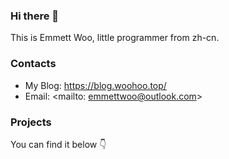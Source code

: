 ### Hi there 👋

This is Emmett Woo, little programmer from zh-cn.

### Contacts

- My Blog: <https://blog.woohoo.top/>
- Email: <mailto: emmettwoo@outlook.com>

### Projects

You can find it below 👇

<!--
**Emmettwoo/emmettwoo** is a ✨ _special_ ✨ repository because its `README.md` (this file) appears on your GitHub profile.

Here are some ideas to get you started:

- 🔭 I’m currently working on ...
- 🌱 I’m currently learning ...
- 👯 I’m looking to collaborate on ...
- 🤔 I’m looking for help with ...
- 💬 Ask me about ...
- 📫 How to reach me: ...
- 😄 Pronouns: ...
- ⚡ Fun fact: ...
-->

